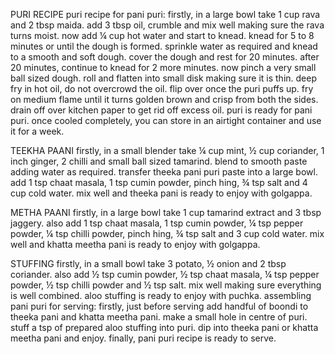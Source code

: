 PURI RECIPE
puri recipe for pani puri:
firstly, in a large bowl take 1 cup rava and 2 tbsp maida.
add 3 tbsp oil, crumble and mix well making sure the rava turns moist.
now add ¼ cup hot water and start to knead.
knead for 5 to 8 minutes or until the dough is formed.
sprinkle water as required and knead to a smooth and soft dough.
cover the dough and rest for 20 minutes.
after 20 minutes, continue to knead for 2 more minutes.
now pinch a very small ball sized dough.
roll and flatten into small disk making sure it is thin.
deep fry in hot oil, do not overcrowd the oil.
flip over once the puri puffs up.
fry on medium flame until it turns golden brown and crisp from both the sides.
drain off over kitchen paper to get rid off excess oil.
puri is ready for pani puri. once cooled completely, you can store in an airtight container and use it for a week.

TEEKHA PAANI 
firstly, in a small blender take ¼ cup mint, ½ cup coriander, 1 inch ginger, 2 chilli and small ball sized tamarind.
blend to smooth paste adding water as required.
transfer theeka pani puri paste into a large bowl.
add 1 tsp chaat masala, 1 tsp cumin powder, pinch hing, ¾ tsp salt and 4 cup cold water.
mix well and theeka pani is ready to enjoy with golgappa.

METHA PAANI
firstly, in a large bowl take 1 cup tamarind extract and 3 tbsp jaggery.
also add 1 tsp chaat masala, 1 tsp cumin powder, ¼ tsp pepper powder, ¼ tsp chilli powder, pinch hing, ¾ tsp salt and 3 cup cold water.
mix well and khatta meetha pani is ready to enjoy with golgappa.

STUFFING 
firstly, in a small bowl take 3 potato, ½ onion and 2 tbsp coriander.
also add ½ tsp cumin powder, ½ tsp chaat masala, ¼ tsp pepper powder, ½ tsp chilli powder and ½ tsp salt.
mix well making sure everything is well combined.
aloo stuffing is ready to enjoy with puchka.
assembling pani puri for serving:
firstly, just before serving add handful of boondi to theeka pani and khatta meetha pani.
make a small hole in centre of puri.
stuff a tsp of prepared aloo stuffing into puri.
dip into theeka pani or khatta meetha pani and enjoy.
finally, pani puri recipe is ready to serve.
